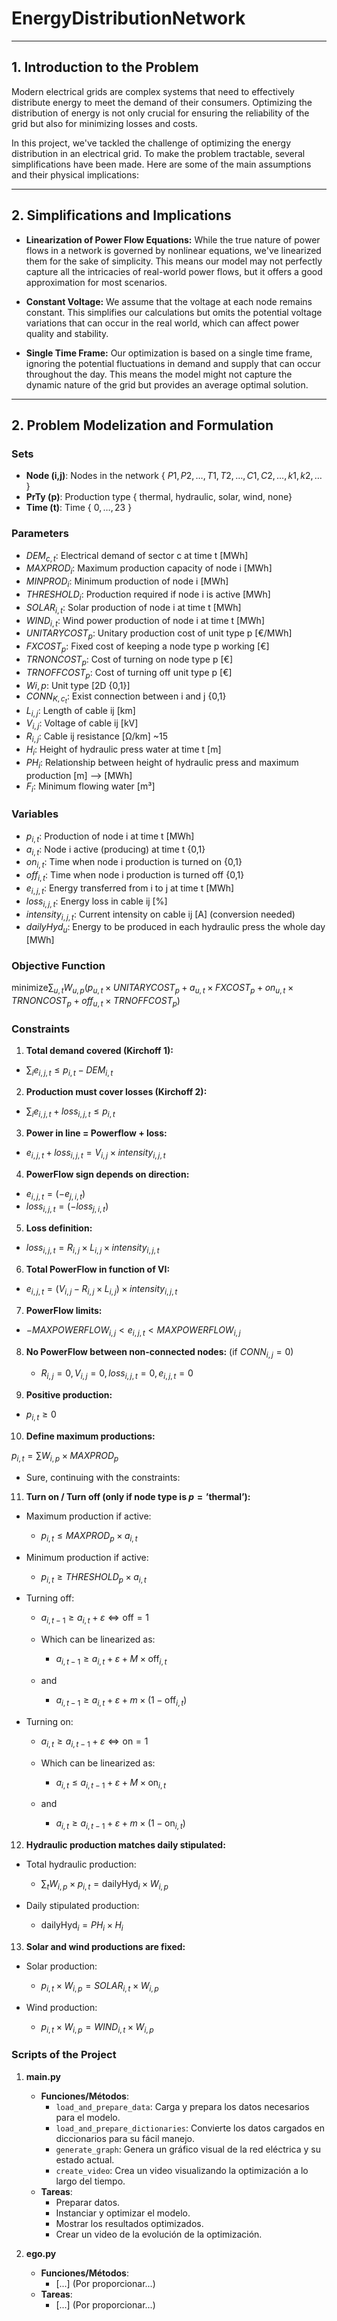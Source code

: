 # EnergyDistributionNetwork

---

## 1. Introduction to the Problem

Modern electrical grids are complex systems that need to effectively distribute energy to meet the demand of their consumers. Optimizing the distribution of energy is not only crucial for ensuring the reliability of the grid but also for minimizing losses and costs.

In this project, we've tackled the challenge of optimizing the energy distribution in an electrical grid. To make the problem tractable, several simplifications have been made. Here are some of the main assumptions and their physical implications:

---

## 2. Simplifications and Implications

- **Linearization of Power Flow Equations:** While the true nature of power flows in a network is governed by nonlinear equations, we've linearized them for the sake of simplicity. This means our model may not perfectly capture all the intricacies of real-world power flows, but it offers a good approximation for most scenarios.
  
- **Constant Voltage:** We assume that the voltage at each node remains constant. This simplifies our calculations but omits the potential voltage variations that can occur in the real world, which can affect power quality and stability.
  
- **Single Time Frame:** Our optimization is based on a single time frame, ignoring the potential fluctuations in demand and supply that can occur throughout the day. This means the model might not capture the dynamic nature of the grid but provides an average optimal solution.

---

## 2. Problem Modelization and Formulation

### Sets

- **Node (i,j)**: Nodes in the network { $P1,P2,\ldots, T1,T2,\ldots, C1,C2,\ldots, k1,k2,\ldots$ }
- **PrTy (p)**: Production type { thermal, hydraulic, solar, wind, none} 
- **Time (t)**: Time { $0, \ldots, 23$ }

### Parameters

- $DEM_{c,t}$: Electrical demand of sector c at time t [MWh]
- $MAXPROD_{i}$: Maximum production capacity of node i [MWh]
- $MINPROD_{i}$: Minimum production of node i [MWh]
- $THRESHOLD_{i}$: Production required if node i is active [MWh]
- $SOLAR_{i,t}$: Solar production of node i at time t [MWh]
- $WIND_{i,t}$: Wind power production of node i at time t [MWh]
- $UNITARYCOST_{p}$: Unitary production cost of unit type p [€/MWh]
- $FXCOST_{p}$: Fixed cost of keeping a node type p working [€]
- $TRNONCOST_{p}$: Cost of turning on node type p [€]
- $TRNOFFCOST_{p}$: Cost of turning off unit type p [€]
- $W{i,p}$: Unit type [2D {0,1}]
- $CONN_{K,c_t}$: Exist connection between i and j {0,1}
- $L_{i,j}$: Length of cable ij [km]
- $V_{i,j}$: Voltage of cable ij [kV]
- $R_{i,j}$: Cable ij resistance [Ω/km] ~15
- $H_{i}$: Height of hydraulic press water at time t [m]
- $PH_{i}$: Relationship between height of hydraulic press and maximum production [m] —> [MWh]
- $F_{i}$: Minimum flowing water [m³]

### Variables

- $p_{i,t}$: Production of node i at time t [MWh]
- $a_{i,t}$: Node i active (producing) at time t {0,1}
- $on_{i,t}$: Time when node i production is turned on {0,1}
- $off_{i,t}$: Time when node i production is turned off {0,1}
- $e_{i,j,t}$: Energy transferred from i to j at time t [MWh]
- $loss_{i,j,t}$: Energy loss in cable ij [%]
- $intensity_{i,j,t}$: Current intensity on cable ij [A] (conversion needed)
- $dailyHyd_{u}$: Energy to be produced in each hydraulic press the whole day [MWh]

### Objective Function

$\text{minimize} \sum_{u,t} W_{u,p} \left( p_{u,t} \times UNITARYCOST_{p} + a_{u,t} \times FXCOST_{p} + on_{u,t} \times TRNONCOST_{p} + off_{u,t} \times TRNOFFCOST_{p} \right)$

### Constraints

1. **Total demand covered (Kirchoff 1):**

  - $\sum_{i} e_{i,j,t} \leq p_{i,t} - DEM_{i,t}$

2. **Production must cover losses (Kirchoff 2):**

  - $\sum_{i} e_{i,j,t} + loss_{i,j,t} \leq p_{i,t}$

3. **Power in line = Powerflow + loss:**

  - $e_{i,j,t} + loss_{i,j,t} = V_{i,j} \times intensity_{i,j,t}$

4. **PowerFlow sign depends on direction:**

  - $e_{i,j,t} = (- e_{j,i,t})$
  - $loss_{i,j,t} = (- loss_{j,i,t})$

5. **Loss definition:**

  - $loss_{i,j,t} = R_{i,j} \times L_{i,j} \times intensity_{i,j,t}$

6. **Total PowerFlow in function of VI:**

  - $e_{i,j,t} = (V_{i,j} - R_{i,j} \times L_{i,j}) \times intensity_{i,j,t}$

7. **PowerFlow limits:**

  - $- MAXPOWERFLOW_{i,j} < e_{i,j,t} < MAXPOWERFLOW_{i,j}$

8. **No PowerFlow between non-connected nodes:** (if $CONN_{i,j} = 0$)

   - $R_{i,j} = 0, V_{i,j} = 0, loss_{i,j,t} = 0, e_{i,j,t} = 0$

9. **Positive production:**

  - $p_{i,t} \geq 0$

10. **Define maximum productions:**

$p_{i,t} = \sum W_{i,p} \times MAXPROD_{p}$

  - Sure, continuing with the constraints:

11. **Turn on / Turn off (only if node type is $p = \text{'thermal'}$):**
   - Maximum production if active:

       - $p_{i,t} \leq MAXPROD_p \times a_{i,t}$
     
   - Minimum production if active:
    
       - $p_{i,t} \geq THRESHOLD_p \times a_{i,t}$
     
   - Turning off:
     
       - $a_{i,t-1} \geq a_{i,t} + \varepsilon \Leftrightarrow \text{off} = 1$
     
       - Which can be linearized as:
     
         - $a_{i,t-1} \geq a_{i,t} + \varepsilon + M \times \text{off}_{i,t}$
     
       - and
     
         - $a_{i,t-1} \geq a_{i,t} + \varepsilon + m \times (1-\text{off}_{i,t})$
     
   - Turning on:
     
       - $a_{i,t} \geq a_{i,t-1} + \varepsilon \Leftrightarrow \text{on} = 1$
     
       - Which can be linearized as:
     
         - $a_{i,t} \leq a_{i,t-1} + \varepsilon + M \times \text{on}_{i,t}$
     
       - and
     
         - $a_{i,t} \geq a_{i,t-1} + \varepsilon + m \times (1-\text{on}_{i,t})$

12. **Hydraulic production matches daily stipulated:**
   - Total hydraulic production:
     
       - $\sum_{t} W_{i,p} \times p_{i,t} = \text{dailyHyd}_{i} \times W_{i,p}$
     
   - Daily stipulated production:
    
       - $\text{dailyHyd}_{i} = PH_{i} \times H_{i}$

13. **Solar and wind productions are fixed:**
    
   - Solar production:
    
       - $p_{i,t} \times W_{i,p} = SOLAR_{i,t} \times W_{i,p}$
     
   - Wind production:
       - $p_{i,t} \times W_{i,p} = WIND_{i,t} \times W_{i,p}$



### Scripts of the Project

1. **main.py**
    - **Funciones/Métodos**:
        - `load_and_prepare_data`: Carga y prepara los datos necesarios para el modelo.
        - `load_and_prepare_dictionaries`: Convierte los datos cargados en diccionarios para su fácil manejo.
        - `generate_graph`: Genera un gráfico visual de la red eléctrica y su estado actual.
        - `create_video`: Crea un video visualizando la optimización a lo largo del tiempo.
    - **Tareas**:
        - Preparar datos.
        - Instanciar y optimizar el modelo.
        - Mostrar los resultados optimizados.
        - Crear un video de la evolución de la optimización.

2. **ego.py**
    - **Funciones/Métodos**:
        - [...] (Por proporcionar...)
    - **Tareas**:
        - [...] (Por proporcionar...)


